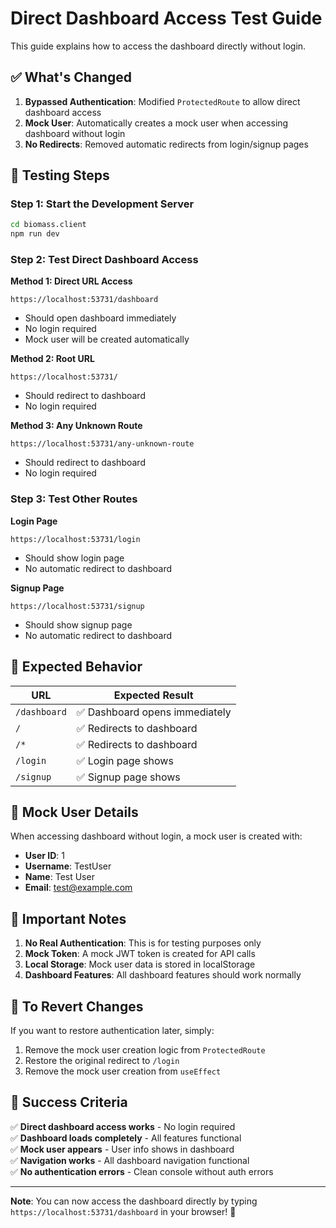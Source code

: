 # Direct Dashboard Access Test Guide

This guide explains how to access the dashboard directly without login.

## ✅ **What's Changed**

1. **Bypassed Authentication**: Modified `ProtectedRoute` to allow direct dashboard access
2. **Mock User**: Automatically creates a mock user when accessing dashboard without login
3. **No Redirects**: Removed automatic redirects from login/signup pages

## 🧪 **Testing Steps**

### **Step 1: Start the Development Server**
```bash
cd biomass.client
npm run dev
```

### **Step 2: Test Direct Dashboard Access**

**Method 1: Direct URL Access**
```
https://localhost:53731/dashboard
```
- Should open dashboard immediately
- No login required
- Mock user will be created automatically

**Method 2: Root URL**
```
https://localhost:53731/
```
- Should redirect to dashboard
- No login required

**Method 3: Any Unknown Route**
```
https://localhost:53731/any-unknown-route
```
- Should redirect to dashboard
- No login required

### **Step 3: Test Other Routes**

**Login Page**
```
https://localhost:53731/login
```
- Should show login page
- No automatic redirect to dashboard

**Signup Page**
```
https://localhost:53731/signup
```
- Should show signup page
- No automatic redirect to dashboard

## 🎯 **Expected Behavior**

| URL | Expected Result |
|-----|----------------|
| `/dashboard` | ✅ Dashboard opens immediately |
| `/` | ✅ Redirects to dashboard |
| `/*` | ✅ Redirects to dashboard |
| `/login` | ✅ Login page shows |
| `/signup` | ✅ Signup page shows |

## 🔧 **Mock User Details**

When accessing dashboard without login, a mock user is created with:
- **User ID**: 1
- **Username**: TestUser
- **Name**: Test User
- **Email**: test@example.com

## 🚨 **Important Notes**

1. **No Real Authentication**: This is for testing purposes only
2. **Mock Token**: A mock JWT token is created for API calls
3. **Local Storage**: Mock user data is stored in localStorage
4. **Dashboard Features**: All dashboard features should work normally

## 🔄 **To Revert Changes**

If you want to restore authentication later, simply:
1. Remove the mock user creation logic from `ProtectedRoute`
2. Restore the original redirect to `/login`
3. Remove the mock user creation from `useEffect`

## 🎉 **Success Criteria**

✅ **Direct dashboard access works** - No login required  
✅ **Dashboard loads completely** - All features functional  
✅ **Mock user appears** - User info shows in dashboard  
✅ **Navigation works** - All dashboard navigation functional  
✅ **No authentication errors** - Clean console without auth errors  

---

**Note**: You can now access the dashboard directly by typing `https://localhost:53731/dashboard` in your browser! 🚀 